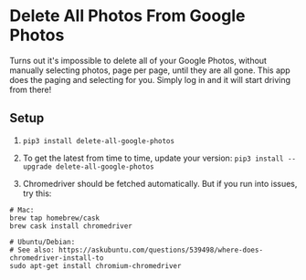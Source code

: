 # Delete All Photos From Google Photos

Turns out it's impossible to delete all of your Google Photos, without manually
selecting photos, page per page, until they are all gone. This app does the
paging and selecting for you. Simply log in and it will start driving from
there!

## Setup ##

1. `pip3 install delete-all-google-photos`

2. To get the latest from time to time, update your version:
`pip3 install --upgrade delete-all-google-photos`

3. Chromedriver should be fetched automatically. But if you run into issues,
try this:
```
# Mac:
brew tap homebrew/cask
brew cask install chromedriver

# Ubuntu/Debian:
# See also: https://askubuntu.com/questions/539498/where-does-chromedriver-install-to
sudo apt-get install chromium-chromedriver
```
